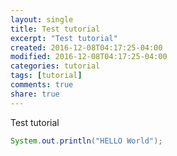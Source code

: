 ```yaml
---
layout: single
title: Test tutorial
excerpt: "Test tutorial"
created: 2016-12-08T04:17:25-04:00
modified: 2016-12-08T04:17:25-04:00
categories: tutorial
tags: [tutorial]
comments: true
share: true
---
```

Test tutorial  

```java
System.out.println("HELLO World");
```


